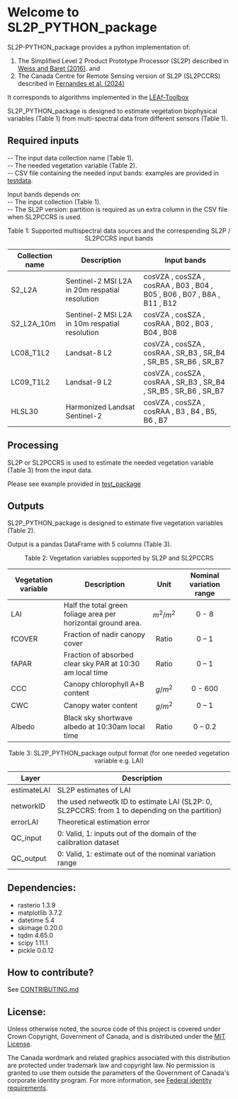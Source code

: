 # Welcome to SL2P_PYTHON_package

SL2P-PYTHON_package provides a python implementation of:  
1.  The Simplified Level 2 Product Prototype Processor (SL2P) described in [Weiss and Baret (2016)](https://step.esa.int/docs/extra/ATBD_S2ToolBox_L2B_V1.1.pdf). and
2.  The Canada Centre for Remote Sensing version of SL2P (SL2PCCRS) described in [Fernandes et al. (2024)](https://doi.org/10.1016/j.rse.2024.114060)   
    
It corresponds to algorithms implemented in the [LEAf-Toolbox](https://github.com/rfernand387/LEAF-Toolbox)  

SL2P_PYTHON_package is designed to estimate vegetation biophysical variables (Table 1) from multi-spectral data from different sensors (Table 1). 

Required inputs
---------------
--	The input data collection name (Table 1).  
--  The needed vegetation variable (Table 2).  
-- CSV file containing the needed input bands: examples are provided in [testdata](https://github.com/djamainajib/SL2P_PYTHON_package/tree/main/testdata).  

Input bands depends on:  
--  The input collection (Table 1).  
--  The SL2P version: partition is required as un extra column in the CSV file when SL2PCCRS is used.     

<p align="center"> Table 1: Supported multispectral data sources and the correspending SL2P / SL2PCCRS input bands</p>  

|Collection name                                         |	Description                                              |Input bands |
|----------------------------------------------|-----------------------------------------------------------|-----------------|
|S2_L2A	                 |Sentinel-2 MSI L2A in 20m respatial resolution                               |cosVZA , cosSZA , cosRAA , B03 , B04 , B05 , B06 , B07 , B8A , B11 , B12|
|S2_L2A_10m	 |Sentinel-2 MSI L2A in 10m respatial resolution             |cosVZA , cosSZA , cosRAA , B02 , B03 , B04 , B08|
|LC08_T1L2	               |Landsat-8 L2     |cosVZA , cosSZA , cosRAA , SR_B3 , SR_B4 , SR_B5 , SR_B6 , SR_B7|
|LC09_T1L2               |	Landsat-9 L2|cosVZA , cosSZA , cosRAA , SR_B3 , SR_B4 , SR_B5 , SR_B6 , SR_B7|
|HLSL30|Harmonized Landsat Sentinel-2 |cosVZA , cosSZA , cosRAA , B3 , B4 , B5, B6 , B7|

Processing
----------
SL2P or SL2PCCRS is used to estimate the needed vegetation variable (Table 3) from the input data. 

Please see example provided in [test_package](https://github.com/djamainajib/SL2P_PYTHON_package/blob/main/test_package.ipynb)


Outputs
-------
SL2P_PYTHON_package is designed to estimate five vegetation variables (Table 2). 

Output is a pandas DataFrame with 5 columns (Table 3). 



<p align="center"> Table 2: Vegetation variables supported by SL2P and SL2PCCRS </p>

|Vegetation variable	|Description	|Unit	|Nominal variation range|
|---------------------|-------------|:-----:|:-----------------------:|
|LAI	|Half the total green foliage area per horizontal ground area.	|$m^{2} / m^{2}$ |0 - 8|
|fCOVER	|Fraction of nadir canopy cover	|Ratio	|0 – 1|
|fAPAR	|Fraction of absorbed clear sky PAR at 10:30 am local time	|Ratio	|0 – 1|
|CCC	|Canopy chlorophyll A+B content	|$g / m^{2}$	|0 - 600|
|CWC	|Canopy water content	|$g / m^{2}$	|0 – 1|
|Albedo	|Black sky shortwave albedo at 10:30am local time	|Ratio	|0 – 0.2|

<p align="center"> Table 3: SL2P_PYTHON_package output format (for one needed vegetation variable e.g. LAI) </p>

|Layer                                         |	Description                                              |
|----------------------------------------------|-----------------------------------------------------------|
|estimateLAI	                 |SL2P estimates of LAI                                 | 
|networkID	 |the used netweotk ID to estimate LAI (SL2P: 0, SL2PCCRS: from 1 to depending on the partition)              |
|errorLAI	               |Theoretical estimation error      |
|QC_input               |	0: Valid, 1: inputs out of the domain of the calibration dataset|
|QC_output              |   0: Valid, 1: estimate out of the nominal variation range|



Dependencies:
------------
- rasterio 1.3.9
- matplotlib 3.7.2
- datetime 5.4
- skimage 0.20.0
- tqdm 4.65.0
- scipy 1.11.1
- pickle 0.0.12

How to contribute?
------------
See [CONTRIBUTING.md](https://github.com/djamainajib/SL2P_python/blob/main/CONTRIBUTING.md)


License:
------------
Unless otherwise noted, the source code of this project is covered under Crown Copyright, Government of Canada, and is distributed under the [MIT License](https://github.com/djamainajib/SL2P_python/blob/main/License).

The Canada wordmark and related graphics associated with this distribution are protected under trademark law and copyright law. No permission is granted to use them outside the parameters of the Government of Canada's corporate identity program. For more information, see [Federal identity requirements](https://www.canada.ca/en/treasury-board-secretariat/topics/government-communications/federal-identity-requirements.html).


